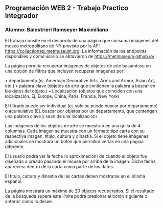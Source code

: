 ## Programación WEB 2  - Trabajo Practico Integrador 
### Alumno: Balestrieri Ramseyer Maximiliano

El trabajo consite en el desarrolo de una página que consuma imágenes del museo metropolitano de NY provisto por la API https://collectionapi.metmuseum.org.
La información de los endpoints disponibles y como usarlo se obtuvieron de https://metmuseum.github.io/

La página permite recuperar imágenes de objetos de arte basándose en una opción de filtros que incluyen recuperar imágenes por:

•	departamento (ej. American Decorative Arts, Arms and Armor, Asian Art, etc.)
•	palabra clave (objetos de arte que contienen la palabra a buscar en los datos del objeto.)
•	Localización (objetos que coinciden con una localización. Ej. Europe, China, Paris, Francia, New York)

El filtrado puede ser individual (ej. solo se puede buscar por departamento) o acumulativo (Ej. buscar por objetos por un departamento, que contengan una palabra clave y sean de una localización)

Las imágenes de los objetos de arte se muestran en una grilla de 4 columnas. Cada imagen se muestra con un formato tipo carta con su respectiva imagen, título, cultura y dinastía.
Si el objeto tiene imágenes adicionales se mostrará un botón que permitirá verlas en una página diferente.

El usuario podrá ver la fecha (o aproximación) de cuando el objeto fue diseñado o creado pasando el mouse por arriba de la imagen. Dicha fecha aparecera dentro de la carta como parte de los datos.

El título, cultura y dinastía de las cartas deben mostrarse en el idioma español. 

La página mostrará un máximo de 20 objetos recuperados. Si el resultado de la búsqueda supera este límite podrá presionar el botón siguiente o anterior como lo desee.



